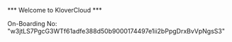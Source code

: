 *** Welcome to KloverCloud ***

On-Boarding No: &#34;w3jtLS7PgcG3WTf61adfe388d50b9000174497e1ii2bPpgDrxBvVpNgsS3&#34;
